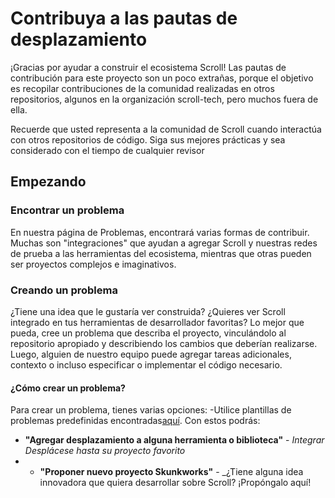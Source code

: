 # Contribuya a las pautas de desplazamiento

¡Gracias por ayudar a construir el ecosistema Scroll! Las pautas de contribución para este proyecto son un poco extrañas, porque el objetivo es recopilar contribuciones de la comunidad realizadas en otros repositorios, algunos en la organización scroll-tech, pero muchos fuera de ella.

Recuerde que usted representa a la comunidad de Scroll cuando interactúa con otros repositorios de código. Siga sus mejores prácticas y sea considerado con el tiempo de cualquier revisor

## Empezando

### Encontrar un problema

En nuestra página de Problemas, encontrará varias formas de contribuir. Muchas son "integraciones" que ayudan a agregar Scroll y nuestras redes de prueba a las herramientas del ecosistema, mientras que otras pueden ser proyectos complejos e imaginativos.

### Creando un problema

¿Tiene una idea que le gustaría ver construida? ¿Quieres ver Scroll integrado en tus herramientas de desarrollador favoritas? Lo mejor que pueda, cree un problema que describa el proyecto, vinculándolo al repositorio apropiado y describiendo los cambios que deberían realizarse. Luego, alguien de nuestro equipo puede agregar tareas adicionales, contexto o incluso especificar o implementar el código necesario.

#### ¿Cómo crear un problema?
Para crear un problema, tienes varias opciones:
-Utilice plantillas de problemas predefinidas encontradas[aquí](https://github.com/scroll-tech/contribute-to-scroll/issues/new/choose). Con estos podrás:
- **"Agregar desplazamiento a alguna herramienta o biblioteca"** - _Integrar Desplácese hasta su proyecto favorito_
- - **"Proponer nuevo proyecto Skunkworks"** - _¿Tiene alguna idea innovadora que quiera desarrollar sobre Scroll? ¡Propóngalo aquí!
